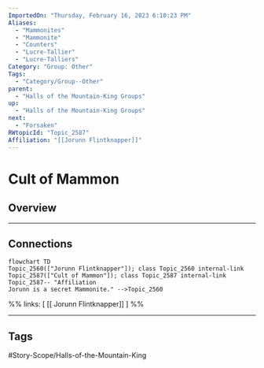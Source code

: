 ```yaml
---
ImportedOn: "Thursday, February 16, 2023 6:10:23 PM"
Aliases:
  - "Mammonites"
  - "Mammonite"
  - "Counters"
  - "Lucre-Tallier"
  - "Lucre-Talliers"
Category: "Group: Other"
Tags:
  - "Category/Group--Other"
parent:
  - "Halls of the Mountain-King Groups"
up:
  - "Halls of the Mountain-King Groups"
next:
  - "Forsaken"
RWtopicId: "Topic_2587"
Affiliation: "[[Jorunn Flintknapper]]"
---
```

# Cult of Mammon
## Overview
---
## Connections
```mermaid
flowchart TD
Topic_2560(["Jorunn Flintknapper"]); class Topic_2560 internal-link
Topic_2587(["Cult of Mammon"]); class Topic_2587 internal-link
Topic_2587-- "Affiliation
Jorunn is a secret Mammonite." -->Topic_2560
```
%%
links: [ [[ Jorunn Flintknapper]] ]
%%


---
## Tags
#Story-Scope/Halls-of-the-Mountain-King

